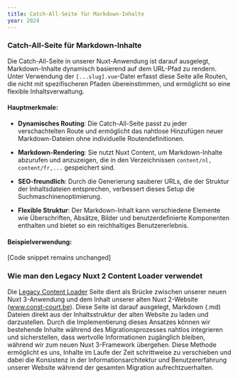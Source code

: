 ```yaml
---
title: Catch-All-Seite für Markdown-Inhalte
year: 2024
---
```


### Catch-All-Seite für Markdown-Inhalte

Die Catch-All-Seite in unserer Nuxt-Anwendung ist darauf ausgelegt, Markdown-Inhalte dynamisch basierend auf dem URL-Pfad zu rendern. Unter Verwendung der `[...slug].vue`-Datei erfasst diese Seite alle Routen, die nicht mit spezifischeren Pfaden übereinstimmen, und ermöglicht so eine flexible Inhaltsverwaltung.

#### Hauptmerkmale:

- **Dynamisches Routing**: Die Catch-All-Seite passt zu jeder verschachtelten Route und ermöglicht das nahtlose Hinzufügen neuer Markdown-Dateien ohne individuelle Routendefinitionen.

- **Markdown-Rendering**: Sie nutzt Nuxt Content, um Markdown-Inhalte abzurufen und anzuzeigen, die in den Verzeichnissen `content/nl, content/fr,...` gespeichert sind.

- **SEO-freundlich**: Durch die Generierung sauberer URLs, die der Struktur der Inhaltsdateien entsprechen, verbessert dieses Setup die Suchmaschinenoptimierung.

- **Flexible Struktur**: Der Markdown-Inhalt kann verschiedene Elemente wie Überschriften, Absätze, Bilder und benutzerdefinierte Komponenten enthalten und bietet so ein reichhaltiges Benutzererlebnis.

#### Beispielverwendung:

[Code snippet remains unchanged]

### Wie man den Legacy Nuxt 2 Content Loader verwendet
Die [Legacy Content Loader](/de/legacyContent) Seite dient als Brücke zwischen unserer neuen Nuxt 3-Anwendung und dem Inhalt unserer alten Nuxt 2-Website (www.const-court.be). Diese Seite ist darauf ausgelegt, Markdown (.md) Dateien direkt aus der Inhaltsstruktur der alten Website zu laden und darzustellen. Durch die Implementierung dieses Ansatzes können wir bestehende Inhalte während des Migrationsprozesses nahtlos integrieren und sicherstellen, dass wertvolle Informationen zugänglich bleiben, während wir zum neuen Nuxt 3-Framework übergehen. Diese Methode ermöglicht es uns, Inhalte im Laufe der Zeit schrittweise zu verschieben und dabei die Konsistenz in der Informationsarchitektur und Benutzererfahrung unserer Website während der gesamten Migration aufrechtzuerhalten.
